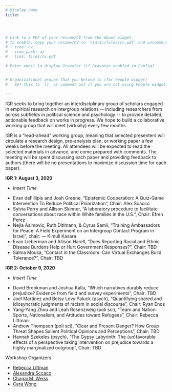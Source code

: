 ```yaml
---
# Display name
title: 




# Link to a PDF of your resume/CV from the About widget.
# To enable, copy your resume/CV to `static/files/cv.pdf` and uncomment the lines below.
# - icon: cv
#   icon_pack: ai
#   link: files/cv.pdf

# Enter email to display Gravatar (if Gravatar enabled in Config)


# Organizational groups that you belong to (for People widget)
#   Set this to `[]` or comment out if you are not using People widget.

---
```


IGR seeks to bring together an interdisciplinary group of scholars engaged in empirical research on intergroup relations -- including researchers from across subfields in political science and psychology -- to provide detailed, actionable feedback on works in progress. We hope to build a collaborative working group that will meet (virtually) every few months.

IGR is a “read-ahead” working group, meaning that selected presenters will circulate a research design, pre-analysis plan, or working paper a few weeks before the meeting. All attendees will be expected to read the selected materials in advance, and come prepared with comments. The meeting will be spent discussing each paper and providing feedback to authors  (there will be no presentations to maximize discussion time for each paper).

**IGR 1: August 3, 2020**
* *Insert Time*
 + Evan deFillipis and Josh Greene, “Epistemic Cooperation: A Quiz-Game Intervention To Reduce Political Polarization”, Chair: Alex Scacco
 + Sylvia Perry and Allison Skinner, “A laboratory procedure to facilitate conversations about race within White families in the U.S.”, Chair: Efren Perez
 + Nejla Asimovic, Ruth Ditlmann, & Cyrus Samii, “Training Ambassadors for Peace: A Field Experiment on an Intergroup Contact Program in Israel”, chair: — Kimuli Kasara 
 + Evan Lieberman and Allison Harell, “Does Reporting Racial and Ethnic Disease Burdens Help or Hurt Government Responses?”, Chair: TBD
 + Salma Mousa, “Contact in the Classroom: Can Virtual Exchanges Build Tolerance?”, Chair: TBD
 
 **IGR 2: October 9, 2020**
* *Insert Time*
 + David Brookman and Joshua Kalla, “Which narratives durably reduce prejudice? Evidence from field and survey experiments”, Chair: TBD
 + Joel Martinez and Betsy Levy Paluck (psych), “Quantifying shared and idiosyncratic judgments of racism in social discourse”, Chair: Ryan Enos
 + Yang-Yang Zhou and Leah Rosenzweig (poli sci), “Team and Nation: Sports, Nationalism, and Attitudes toward Refugees”, Chair: Rebecca Littman
 + Andrew Thompson (poli sci), “Clear and Present Danger? How Group Threat Shapes Salient Political Opinions and Perceptions”, Chair: TBD
 + Hannah Szekeles (psych), “The Gypsy Labyrinth: The (un)favorable effects of a perspective taking intervention on prejudice towards a highly marginalized outgroup”, Chair: TBD

Workshop Organizers 
 - [Rebecca Littman](http://www.rebeccalittman.com/)
 - [Alexandra Sccaco](https://www.wzb.eu/en/persons/alexandra-scacco)
 - [Chagai M. Weiss](https://www.chagaimweiss.com/)
 - [Cara Wong](http://carawong.org/)

